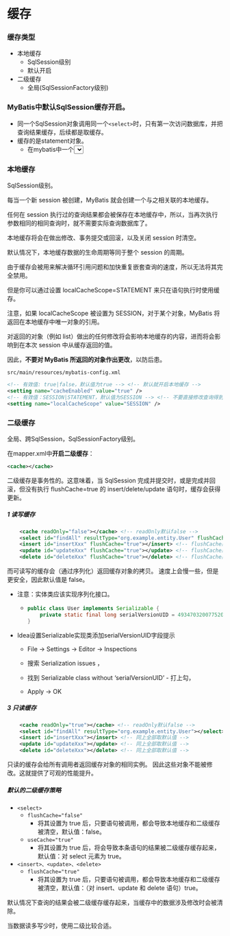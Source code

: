 # 缓存

### 缓存类型

- 本地缓存
  - SqlSession级别
  - 默认开启
- 二级缓存
  - 全局(SqlSessionFactory级别)



### MyBatis中默认SqlSession缓存开启。

- 同一个SqlSession对象调用同一个`<select>`时，只有第一次访问数据库，并把查询结果缓存，后续都是取缓存。
- 缓存的是statement对象。
  - 在mybatis中一个<select>对应一个statement对象。



### 本地缓存

SqlSession级别。

每当一个新 session 被创建，MyBatis 就会创建一个与之相关联的本地缓存。

任何在 session 执行过的查询结果都会被保存在本地缓存中，所以，当再次执行参数相同的相同查询时，就不需要实际查询数据库了。

本地缓存将会在做出修改、事务提交或回滚，以及关闭 session 时清空。

默认情况下，本地缓存数据的生命周期等同于整个 session 的周期。

由于缓存会被用来解决循环引用问题和加快重复嵌套查询的速度，所以无法将其完全禁用。

但是你可以通过设置 localCacheScope=STATEMENT 来只在语句执行时使用缓存。

注意，如果 localCacheScope 被设置为 SESSION，对于某个对象，MyBatis 将返回在本地缓存中唯一对象的引用。

对返回的对象（例如 list）做出的任何修改将会影响本地缓存的内容，进而将会影响到在本次 session 中从缓存返回的值。

因此，**不要对 MyBatis 所返回的对象作出更改**，以防后患。



`src/main/resources/mybatis-config.xml`

```xml
<!-- 有效值: true|false，默认值为true --> <!-- 默认就开启本地缓存 -->
<setting name="cacheEnabled" value="true" />
<!-- 有效值：SESSION|STATEMENT，默认值为SESSION --> <!-- 不要直接修改查询得到的数据。 -->
<setting name="localCacheScope" value="SESSION" />
```



### 二级缓存

全局、跨SqlSession，SqlSessionFactory级别。

在mapper.xml中**开启二级缓存**：

```xml
<cache></cache>
```

二级缓存是事务性的。这意味着，当 SqlSession 完成并提交时，或是完成并回滚，但没有执行 flushCache=true 的 insert/delete/update 语句时，缓存会获得更新。

##### 1 读写缓存

```xml
    <cache readOnly="false"></cache> <!-- readOnly默认false -->
    <select id="findAll" resultType="org.example.entity.User" flushCache="false" useCache="true"></select> <!-- flushCache默认false,useCache默认true -->
    <insert id="insertXxx" flushCache="true"></insert> <!-- flushCache默认true -->
    <update id="updateXxx" flushCache="true"></update> <!-- flushCache默认true -->
    <delete id="deleteXxx" flushCache="true"></delete> <!-- flushCache默认true -->
```

而可读写的缓存会（通过序列化）返回缓存对象的拷贝。 速度上会慢一些，但是更安全，因此默认值是 false。

- 注意：实体类应该实现序列化接口。

  - ```java
    public class User implements Serializable {
        private static final long serialVersionUID = 4934703200775206026L;
    }
    ```

- Idea设置Serializable实现类添加serialVersionUID字段提示

  - File -> Settings -> Editor -> Inspections

  - 搜索 Serialization issues ，

  - 找到 Serializable class without ‘serialVersionUID’  - 打上勾，

  - Apply -> OK


##### 3 只读缓存

```xml
    <cache readOnly="true"></cache> <!-- readOnly默认false -->
    <select id="findAll" resultType="org.example.entity.User"></select> <!-- 同上全部取默认值 -->
    <insert id="insertXxx"></insert> <!-- 同上全部取默认值 -->
    <update id="updateXxx"></update> <!-- 同上全部取默认值 -->
    <delete id="deleteXxx"></delete> <!-- 同上全部取默认值 -->
```

只读的缓存会给所有调用者返回缓存对象的相同实例。 因此这些对象不能被修改。这就提供了可观的性能提升。



##### 默认的二级缓存策略

- `<select>`
  - `flushCache="false"`
    - 将其设置为 true 后，只要语句被调用，都会导致本地缓存和二级缓存被清空，默认值：false。
  - `useCache="true"`
    - 将其设置为 true 后，将会导致本条语句的结果被二级缓存缓存起来，默认值：对 select 元素为 true。
- `<insert>、<update>、<delete>`
  - `flushCache="true"`
    - 将其设置为 true 后，只要语句被调用，都会导致本地缓存和二级缓存被清空，默认值：（对 insert、update 和 delete 语句）true。

默认情况下查询的结果会被二级缓存缓存起来，当缓存中的数据涉及修改时会被清除。

当数据读多写少时，使用二级比较合适。


